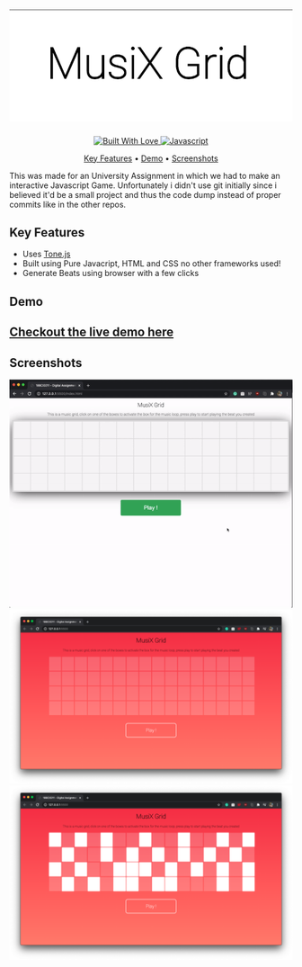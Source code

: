 <h1 align="center">
  <a href="https://github.com/darshkpatel/MusiX-Grid"><img src="./readme_assets/banner.png" width=600 alt="MusiX Grid"></a>
</h1>




<p align="center">

  <a href="https://dev-to-uploads.s3.amazonaws.com/i/2xg59r17v72yvqfb3wu5.jpg">
    <img src="https://forthebadge.com/images/badges/built-with-love.svg"
         alt="Built With Love">
  </a>
    <a href="https://dev-to-uploads.s3.amazonaws.com/i/2xg59r17v72yvqfb3wu5.jpg">
    <img src="https://forthebadge.com/images/badges/made-with-javascript.svg"
         alt="Javascript">
  </a>
</p>

<p align="center">
  <a href="#key-features">Key Features</a> • <a href="#Demo">Demo</a> • <a href="#Screenshots">Screenshots</a>
</p>

This was made for an University Assignment in which we had to make an interactive Javascript Game. Unfortunately i didn't use git initially since i believed it'd be a small project and thus the code dump instead of proper commits like in the other repos.

## Key Features
<a name="key-features">

* Uses [Tone.js](https://github.com/Tonejs/Tone.js)
* Built using Pure Javacript, HTML and CSS no other frameworks used!
* Generate Beats using browser with a few clicks


## Demo
<a href="https://darshkpatel.github.io/MusiX-Grid"><h2>Checkout the live demo here</h2></a>

## Screenshots

<img src="./readme_assets/demo.gif" width=600 alt="Demogif" />
<img src="./readme_assets/1.png" width=600 alt="DemoScreenshot" />
<img src="./readme_assets/2.png" width=600 alt="DemoScreenshot" />

